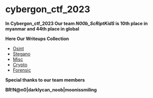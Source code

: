 # cybergon_ctf_2023
**In Cybergon_ctf_2023 Our team *N00b_ScRiptKidS* is 10th place in myanmar and 44th place in global**

**Here Our Writeups Collection**

- [Osint](/osint.md)
- [Stegano](/stegano.md)
- [Misc](/misc.md)
- [Crypto](/crypto.md)
- [Forensic](/forensic.md)

**Special thanks to our team members**

**BR!N@n0|darklycan_noob|moonissmiling**
